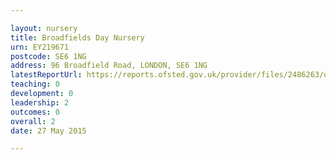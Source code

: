 ```yaml
---

layout: nursery
title: Broadfields Day Nursery
urn: EY219671
postcode: SE6 1NG
address: 96 Broadfield Road, LONDON, SE6 1NG
latestReportUrl: https://reports.ofsted.gov.uk/provider/files/2486263/urn/EY219671.pdf
teaching: 0
development: 0
leadership: 2
outcomes: 0
overall: 2
date: 27 May 2015

---
```

